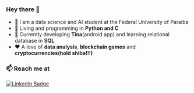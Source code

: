 ### Hey there 👋

- 🤖 I am a data science and AI student at the Federal University of Paraíba
- 🐍 Living and programming in **Python and C**
- 📲 Currently developing **Tina**(android app) and learning relational database in **SQL**
- ❤️ A love of **data analysis**, **blockchain games** and **cryptocurrencies(hold shiba!!!)**

### 📫 Reach me at 

[![Linkedin Badge](https://img.shields.io/badge/LinkedIn-0077B5?style=for-the-badge&logo=linkedin&logoColor=white&link=https://www.linkedin.com/in/artur-luis-273a1817a/)](https://www.linkedin.com/in/artur-luis-273a1817a/)

